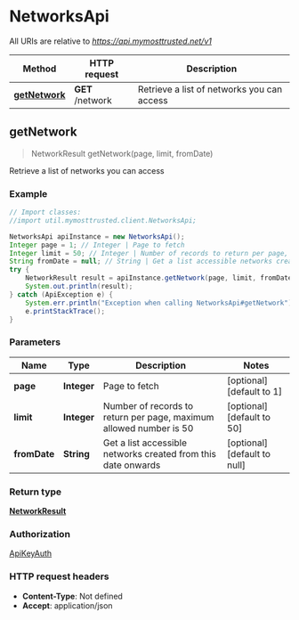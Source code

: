 # NetworksApi

All URIs are relative to *https://api.mymosttrusted.net/v1*

Method | HTTP request | Description
------------- | ------------- | -------------
[**getNetwork**](NetworksApi.md#getNetwork) | **GET** /network | Retrieve a list of networks you can access



## getNetwork

> NetworkResult getNetwork(page, limit, fromDate)

Retrieve a list of networks you can access

### Example

```java
// Import classes:
//import util.mymosttrusted.client.NetworksApi;

NetworksApi apiInstance = new NetworksApi();
Integer page = 1; // Integer | Page to fetch
Integer limit = 50; // Integer | Number of records to return per page, maximum allowed number is 50
String fromDate = null; // String | Get a list accessible networks created from this date onwards
try {
    NetworkResult result = apiInstance.getNetwork(page, limit, fromDate);
    System.out.println(result);
} catch (ApiException e) {
    System.err.println("Exception when calling NetworksApi#getNetwork");
    e.printStackTrace();
}
```

### Parameters


Name | Type | Description  | Notes
------------- | ------------- | ------------- | -------------
 **page** | **Integer**| Page to fetch | [optional] [default to 1]
 **limit** | **Integer**| Number of records to return per page, maximum allowed number is 50 | [optional] [default to 50]
 **fromDate** | **String**| Get a list accessible networks created from this date onwards | [optional] [default to null]

### Return type

[**NetworkResult**](NetworkResult.md)

### Authorization

[ApiKeyAuth](../README.md#ApiKeyAuth)

### HTTP request headers

- **Content-Type**: Not defined
- **Accept**: application/json

